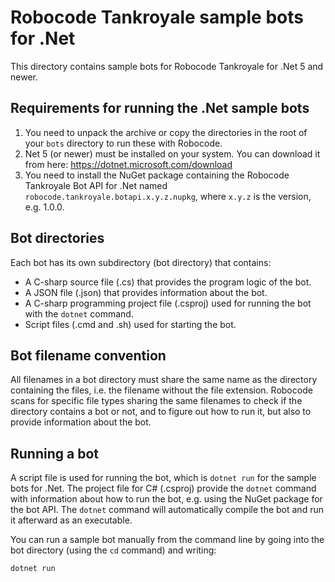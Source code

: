 # Robocode Tankroyale sample bots for .Net

This directory contains sample bots for Robocode Tankroyale for .Net 5 and newer.

## Requirements for running the .Net sample bots

1. You need to unpack the archive or copy the directories in the root of your `bots` directory to run these with Robocode.
2. Net 5 (or newer) must be installed on your system. You can download it from here: https://dotnet.microsoft.com/download
3. You need to install the NuGet package containing the Robocode Tankroyale Bot API for .Net named `robocode.tankroyale.botapi.x.y.z.nupkg`, where `x.y.z` is the version, e.g. 1.0.0.

## Bot directories

Each bot has its own subdirectory (bot directory) that contains:
* A C-sharp source file (.cs) that provides the program logic of the bot.
* A JSON file (.json) that provides information about the bot.
* A C-sharp programming project file (.csproj) used for running the bot with the `dotnet` command.
* Script files (.cmd and .sh) used for starting the bot.

## Bot filename convention

All filenames in a bot directory must share the same name as the directory containing the files, i.e. the filename
without the file extension. Robocode scans for specific file types sharing the same filenames to check if the directory
contains a bot or not, and to figure out how to run it, but also to provide information about the bot.

## Running a bot

A script file is used for running the bot, which is `dotnet run` for the sample bots for .Net.
The project file for C# (.csproj) provide the `dotnet` command with information about how to run the bot, e.g. using the
NuGet package for the bot API.
The `dotnet` command will automatically compile the bot and run it afterward as an executable.

You can run a sample bot manually from the command line by going into the bot directory (using the `cd` command) and writing:

    dotnet run
